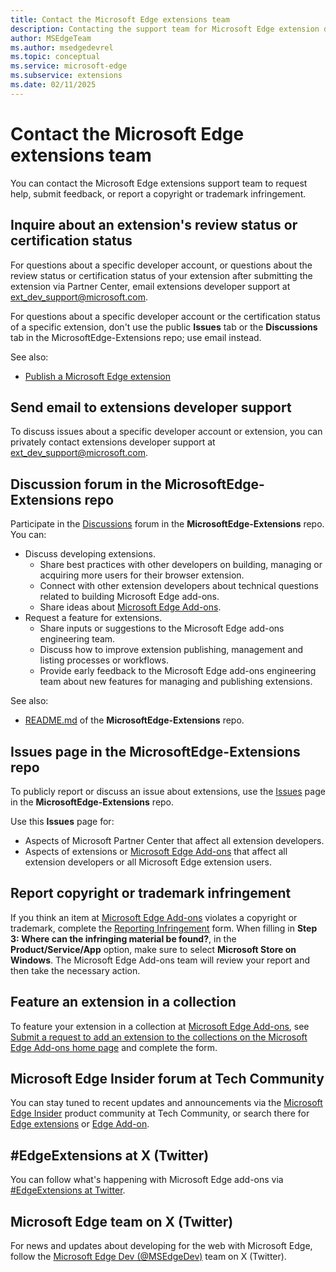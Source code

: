 ```yaml
---
title: Contact the Microsoft Edge extensions team
description: Contacting the support team for Microsoft Edge extension development.
author: MSEdgeTeam
ms.author: msedgedevrel
ms.topic: conceptual
ms.service: microsoft-edge
ms.subservice: extensions
ms.date: 02/11/2025
---
```

# Contact the Microsoft Edge extensions team

You can contact the Microsoft Edge extensions support team to request help, submit feedback, or report a copyright or trademark infringement.


<!-- ====================================================================== -->
## Inquire about an extension's review status or certification status

For questions about a specific developer account, or questions about the review status or certification status of your extension after submitting the extension via Partner Center, email extensions developer support at [ext_dev_support@microsoft.com](mailto:ext_dev_support@microsoft.com).

For questions about a specific developer account or the certification status of a specific extension, don't use the public **Issues** tab or the **Discussions** tab in the MicrosoftEdge-Extensions repo; use email instead.

See also:
* [Publish a Microsoft Edge extension](./publish-extension.md)


<!-- ====================================================================== -->
## Send email to extensions developer support

To discuss issues about a specific developer account or extension, you can privately contact extensions developer support at [ext_dev_support@microsoft.com](mailto:ext_dev_support@microsoft.com).


<!-- ====================================================================== -->
## Discussion forum in the MicrosoftEdge-Extensions repo

Participate in the [Discussions](https://github.com/microsoft/MicrosoftEdge-Extensions/discussions) forum in the **MicrosoftEdge-Extensions** repo.  You can:
* Discuss developing extensions.
   * Share best practices with other developers on building, managing or acquiring more users for their browser extension.
   * Connect with other extension developers about technical questions related to building Microsoft Edge add-ons.
   * Share ideas about [Microsoft Edge Add-ons](https://microsoftedge.microsoft.com/addons/).
* Request a feature for extensions.
   * Share inputs or suggestions to the Microsoft Edge add-ons engineering team.
   * Discuss how to improve extension publishing, management and listing processes or workflows.
   * Provide early feedback to the Microsoft Edge add-ons engineering team about new features for managing and publishing extensions.

See also:
* [README.md](https://github.com/microsoft/MicrosoftEdge-Extensions/blob/main/README.md) of the **MicrosoftEdge-Extensions** repo.


<!-- ====================================================================== -->
## Issues page in the MicrosoftEdge-Extensions repo

To publicly report or discuss an issue about extensions, use the [Issues](https://github.com/microsoft/MicrosoftEdge-Extensions/issues) page in the **MicrosoftEdge-Extensions** repo.

Use this **Issues** page for: 
* Aspects of Microsoft Partner Center that affect all extension developers.
* Aspects of extensions or [Microsoft Edge Add-ons](https://microsoftedge.microsoft.com/addons/) that affect all extension developers or all Microsoft Edge extension users.


<!-- ====================================================================== -->
## Report copyright or trademark infringement

If you think an item at [Microsoft Edge Add-ons](https://microsoftedge.microsoft.com/addons/) violates a copyright or trademark, complete the [Reporting Infringement](https://www.microsoft.com/concern/dmca) form.  When filling in **Step 3: Where can the infringing material be found?**, in the **Product/Service/App** option, make sure to select **Microsoft Store<!-- todo: is 'store' correct? --> on Windows**.  The Microsoft Edge Add-ons team will review your report and then take the necessary action.


<!-- ====================================================================== -->
## Feature an extension in a collection

To feature your extension in a collection at [Microsoft Edge Add-ons](https://microsoftedge.microsoft.com/addons/), see [Submit a request to add an extension to the collections on the Microsoft Edge Add-ons home page](https://forms.office.com/Pages/ResponsePage.aspx?id=v4j5cvGGr0GRqy180BHbRw01UwyBfAxNna_1ZkP3X2VUN0lBSU1YMEU3VFY0VURRODEwSjgwU00yRy4u) and complete the form.


<!-- ====================================================================== -->
## Microsoft Edge Insider forum at Tech Community

You can stay tuned to recent updates and announcements via the [Microsoft Edge Insider](https://techcommunity.microsoft.com/category/MicrosoftEdgeInsider) product community at Tech Community, or search there for [Edge extensions](https://techcommunity.microsoft.com/search?q=edge+extensions&location=category%3AMicrosoftEdgeInsider) or [Edge Add-on](https://techcommunity.microsoft.com/search?q=edge+add-on&location=category%3AMicrosoftEdgeInsider).


<!-- ====================================================================== -->
## #EdgeExtensions at X (Twitter)

You can follow what's happening with Microsoft Edge add-ons via [#EdgeExtensions at Twitter](https://x.com/search?q=%23EdgeExtensions&src=typed_query&f=live).


<!-- ====================================================================== -->
## Microsoft Edge team on X (Twitter)
<!-- not specific to extensions -->

For news and updates about developing for the web with Microsoft Edge, follow the [Microsoft Edge Dev (@MSEdgeDev)](https://x.com/msedgedev/) team on X (Twitter).
